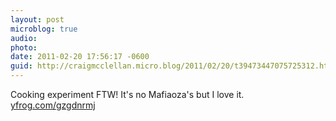```yaml
---
layout: post
microblog: true
audio: 
photo: 
date: 2011-02-20 17:56:17 -0600
guid: http://craigmcclellan.micro.blog/2011/02/20/t39473447075725312.html
---
```

Cooking experiment FTW! It's no Mafiaoza's but I love it.  [yfrog.com/gzgdnrmj](http://yfrog.com/gzgdnrmj)
